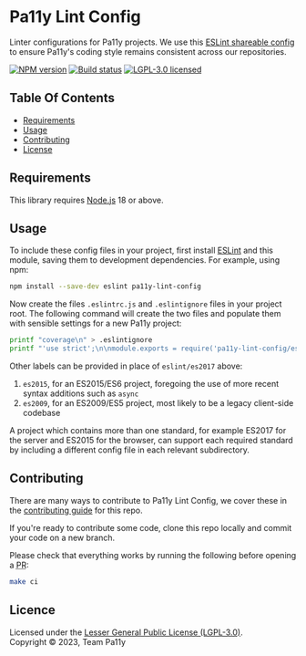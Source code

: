 # Pa11y Lint Config

Linter configurations for Pa11y projects. We use this [ESLint shareable config] to ensure Pa11y's coding style remains consistent across our repositories.

[![NPM version][shield-npm]][info-npm]
[![Build status][shield-build]][info-build]
[![LGPL-3.0 licensed][shield-license]][info-license]

## Table Of Contents

- [Requirements](#requirements)
- [Usage](#usage)
- [Contributing](#contributing)
- [License](#license)

## Requirements

This library requires [Node.js] 18 or above.

## Usage 

To include these config files in your project, first install [ESLint] and this module, saving them to development dependencies. For example, using npm:

```sh
npm install --save-dev eslint pa11y-lint-config
```

Now create the files `.eslintrc.js` and `.eslintignore` files in your project root. The following command will create the two files and populate them with sensible settings for a new Pa11y project:

```sh
printf "coverage\n" > .eslintignore
printf "'use strict';\n\nmodule.exports = require('pa11y-lint-config/eslint/es2017');\n" > .eslintrc.js
```

Other labels can be provided in place of `eslint/es2017` above:

1. `es2015`, for an ES2015/ES6 project, foregoing the use of more recent syntax additions such as `async`
1. `es2009`, for an ES2009/ES5 project, most likely to be a legacy client-side codebase

A project which contains more than one standard, for example ES2017 for the server and ES2015 for the browser, can support each required standard by including a different config file in each relevant subdirectory.

## Contributing

There are many ways to contribute to Pa11y Lint Config, we cover these in the [contributing guide](CONTRIBUTING.md) for this repo.

If you're ready to contribute some code, clone this repo locally and commit your code on a new branch.

Please check that everything works by running the following before opening a <abbr title="pull request">PR</abbr>:

```sh
make ci
```

## Licence

Licensed under the [Lesser General Public License (LGPL-3.0)](LICENSE).<br/>
Copyright &copy; 2023, Team Pa11y



[eslint]: http://eslint.org/
[issues]: https://github.com/pa11y/pa11y-lint-config/issues
[node.js]: https://nodejs.org/
[eslint shareable config]: https://eslint.org/docs/latest/extend/shareable-configs

[info-license]: LICENSE
[info-npm]: https://www.npmjs.com/package/pa11y-ci
[info-build]: https://travis-ci.org/pa11y/pa11y-lint-config
[shield-license]: https://img.shields.io/badge/license-LGPL%203.0-blue.svg
[shield-npm]: https://img.shields.io/npm/v/pa11y-lint-config.svg
[shield-build]: https://img.shields.io/travis/pa11y/pa11y-lint-config/master.svg
